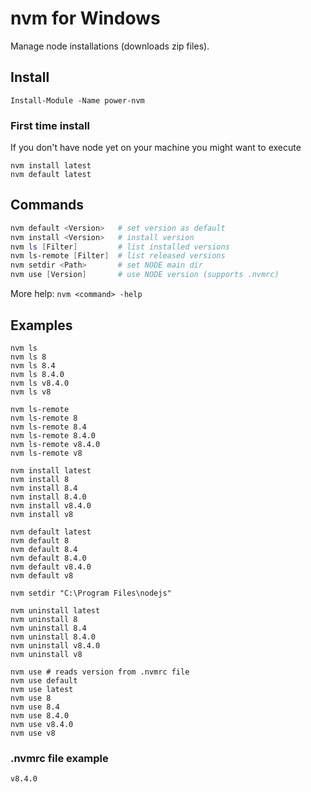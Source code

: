 # nvm for Windows

Manage node installations (downloads zip files).

## Install

```
Install-Module -Name power-nvm
```

### First time install

If you don't have node yet on your machine you might want to execute

```
nvm install latest
nvm default latest
```

## Commands

```powershell
nvm default <Version>   # set version as default
nvm install <Version>   # install version
nvm ls [Filter]         # list installed versions
nvm ls-remote [Filter]  # list released versions
nvm setdir <Path>       # set NODE main dir
nvm use [Version]       # use NODE version (supports .nvmrc)
```

More help: `nvm <command> -help`

## Examples

```
nvm ls
nvm ls 8
nvm ls 8.4
nvm ls 8.4.0
nvm ls v8.4.0
nvm ls v8

nvm ls-remote
nvm ls-remote 8
nvm ls-remote 8.4
nvm ls-remote 8.4.0
nvm ls-remote v8.4.0
nvm ls-remote v8

nvm install latest
nvm install 8
nvm install 8.4
nvm install 8.4.0
nvm install v8.4.0
nvm install v8

nvm default latest
nvm default 8
nvm default 8.4
nvm default 8.4.0
nvm default v8.4.0
nvm default v8

nvm setdir "C:\Program Files\nodejs"

nvm uninstall latest
nvm uninstall 8
nvm uninstall 8.4
nvm uninstall 8.4.0
nvm uninstall v8.4.0
nvm uninstall v8

nvm use # reads version from .nvmrc file
nvm use default
nvm use latest
nvm use 8
nvm use 8.4
nvm use 8.4.0
nvm use v8.4.0
nvm use v8
```

### .nvmrc file example

```
v8.4.0
```